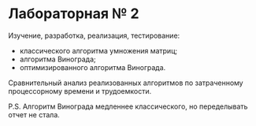 # Лабораторная № 2

Изучение, разработка, реализация, тестирование:

* классического алгоритма умножения матриц;
* алгоритма Винограда;
* оптимизированного алгоритма Винограда.

Сравнительный анализ реализованных алгоритмов по затраченному процессорному времени и трудоемкости.

P.S. Алгоритм Винограда медленнее классического, но переделывать отчет не стала.
